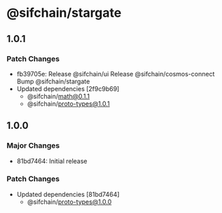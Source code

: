 # @sifchain/stargate

## 1.0.1

### Patch Changes

- fb39705e: Release @sifchain/ui
  Release @sifchain/cosmos-connect
  Bump @sifchain/stargate
- Updated dependencies [2f9c9b69]
  - @sifchain/math@0.1.1
  - @sifchain/proto-types@1.0.1

## 1.0.0

### Major Changes

- 81bd7464: Initial release

### Patch Changes

- Updated dependencies [81bd7464]
  - @sifchain/proto-types@1.0.0

